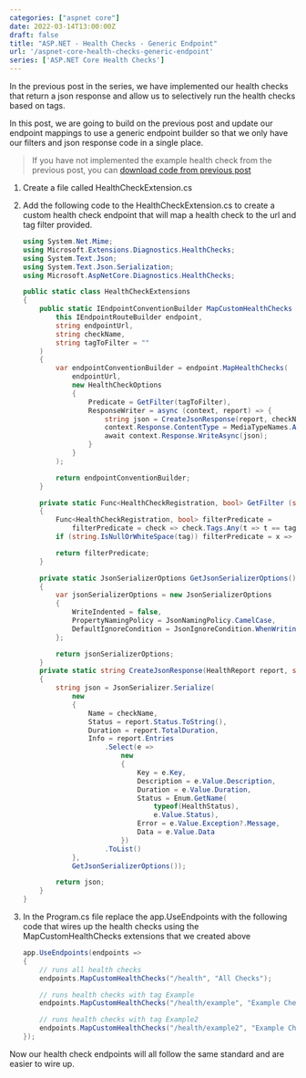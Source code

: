 ```yaml
---
categories: ["aspnet core"]
date: 2022-03-14T13:00:00Z
draft: false
title: "ASP.NET - Health Checks - Generic Endpoint"
url: '/aspnet-core-health-checks-generic-endpoint'
series: ['ASP.NET Core Health Checks']
---
```


In the previous post in the series, we have implemented our health checks that return a json response and allow us to selectively run the health checks based on tags.

In this post, we are going to build on the previous post and update our endpoint mappings to use a generic endpoint builder so that we only have our filters and json response code in a single place.

<!--more-->

> If you have not implemented the example health check from the previous post, you can [download code from previous post](https://github.com/digitaldrummerj/aspnet-core-health-checks-example/tree/feature/3-filter)

1. Create a file called HealthCheckExtension.cs
1. Add the following code to the HealthCheckExtension.cs to create a custom health check endpoint that will map a health check to the url and tag filter provided.

    ```csharp
    using System.Net.Mime;
    using Microsoft.Extensions.Diagnostics.HealthChecks;
    using System.Text.Json;
    using System.Text.Json.Serialization;
    using Microsoft.AspNetCore.Diagnostics.HealthChecks;

    public static class HealthCheckExtensions
    {
        public static IEndpointConventionBuilder MapCustomHealthChecks (
            this IEndpointRouteBuilder endpoint,
            string endpointUrl,
            string checkName,
            string tagToFilter = ""
        )
        {
            var endpointConventionBuilder = endpoint.MapHealthChecks(
                endpointUrl,
                new HealthCheckOptions
                {
                    Predicate = GetFilter(tagToFilter),
                    ResponseWriter = async (context, report) => {
                        string json = CreateJsonResponse(report, checkName);
                        context.Response.ContentType = MediaTypeNames.Application.Json;
                        await context.Response.WriteAsync(json);
                    }
                }
            );

            return endpointConventionBuilder;
        }

        private static Func<HealthCheckRegistration, bool> GetFilter (string tag)
        {
            Func<HealthCheckRegistration, bool> filterPredicate =
                filterPredicate = check => check.Tags.Any(t => t == tag);
            if (string.IsNullOrWhiteSpace(tag)) filterPredicate = x => true;

            return filterPredicate;
        }

        private static JsonSerializerOptions GetJsonSerializerOptions()
        {
            var jsonSerializerOptions = new JsonSerializerOptions
            {
                WriteIndented = false,
                PropertyNamingPolicy = JsonNamingPolicy.CamelCase,
                DefaultIgnoreCondition = JsonIgnoreCondition.WhenWritingNull
            };

            return jsonSerializerOptions;
        }
        private static string CreateJsonResponse(HealthReport report, string checkName)
        {
            string json = JsonSerializer.Serialize(
                new
                {
                    Name = checkName,
                    Status = report.Status.ToString(),
                    Duration = report.TotalDuration,
                    Info = report.Entries
                        .Select(e =>
                            new
                            {
                                Key = e.Key,
                                Description = e.Value.Description,
                                Duration = e.Value.Duration,
                                Status = Enum.GetName(
                                    typeof(HealthStatus),
                                    e.Value.Status),
                                Error = e.Value.Exception?.Message,
                                Data = e.Value.Data
                            })
                        .ToList()
                },
                GetJsonSerializerOptions());

            return json;
        }
    }
    ```

1. In the Program.cs file replace the app.UseEndpoints with the following code that wires up the health checks using the MapCustomHealthChecks extensions that we created above

    ```csharp
    app.UseEndpoints(endpoints =>
    {
        // runs all health checks
        endpoints.MapCustomHealthChecks("/health", "All Checks");

        // runs health checks with tag Example
        endpoints.MapCustomHealthChecks("/health/example", "Example Checks", "Example");

        // runs health checks with tag Example2
        endpoints.MapCustomHealthChecks("/health/example2", "Example Checks 2", "Example2");
    });
    ```

Now our health check endpoints will all follow the same standard and are easier to wire up.
